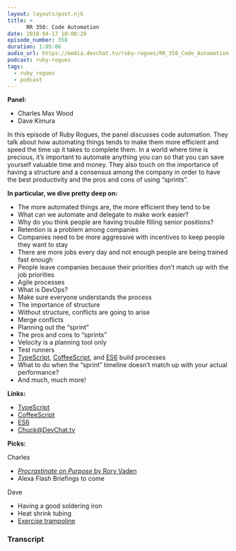 ```yaml
---
layout: layouts/post.njk
title: >
      RR 358: Code Automation
date: 2018-04-17 10:00:29
episode_number: 358
duration: 1:05:06
audio_url: https://media.devchat.tv/ruby-rogues/RR_358_Code_Automation.mp3
podcast: ruby-rogues
tags: 
  - ruby_rogues
  - podcast
---
```


 **Panel:**

- Charles Max Wood
- Dave Kimura

In this episode of Ruby Rogues, the panel discusses code automation. They talk about how automating things tends to make them more efficient and speed the time up it takes to complete them. In a world where time is precious, it’s important to automate anything you can so that you can save yourself valuable time and money. They also touch on the importance of having a structure and a consensus among the company in order to have the best productivity and the pros and cons of using “sprints”.

**In particular, we dive pretty deep on:**

- The more automated things are, the more efficient they tend to be
- What can we automate and delegate to make work easier?
- Why do you think people are having trouble filling senior positions?
- Retention is a problem among companies
- Companies need to be more aggressive with incentives to keep people they want to stay
- There are more jobs every day and not enough people are being trained fast enough
- People leave companies because their priorities don’t match up with the job priorities
- Agile processes
- What is DevOps?
- Make sure everyone understands the process
- The importance of structure
- Without structure, conflicts are going to arise
- Merge conflicts
- Planning out the “sprint”
- The pros and cons to “sprints”
- Velocity is a planning tool only
- Test runners
- [TypeScript](https://www.typescriptlang.org/), [CoffeeScript](http://coffeescript.org/), and [ES6](https://es6.io/) build processes
- What to do when the “sprint” timeline doesn’t match up with your actual performance?
- And much, much more!

**Links:**

- [TypeScript](https://www.typescriptlang.org/)
- [CoffeeScript](http://coffeescript.org/)
- [ES6](https://es6.io/)
- [Chuck@DevChat.tv](mailto:Chuck@DevChat.tv)

**Picks:**

Charles

- [_Procrastinate on Purpose_ by Rory Vaden](https://www.amazon.com/Procrastinate-Purpose-Permissions-Multiply-Your-ebook/dp/B00KWG5U0M)
- Alexa Flash Briefings to come

Dave

- Having a good soldering iron
- Heat shrink tubing 
- [Exercise trampoline](https://www.amazon.com/s/?ie=UTF8&keywords=exercise+trampoline&tag=googhydr-20&index=aps&hvadid=174204279531&hvpos=1t1&hvnetw=g&hvrand=17311302448266484447&hvpone=&hvptwo=&hvqmt=e&hvdev=c&hvdvcmdl=&hvlocint=&hvlocphy=9060039&hvtargid=kwd-195705476)


### Transcript


